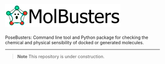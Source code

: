 
# <img src="docs/source/_static/logo_banner.png" alt="drawing" height="75"/>

PoseBusters: Command line tool and Python package for checking the chemical
and physical sensibility of docked or generated molecules.

---

> **Note**
> This repository is under construction.
